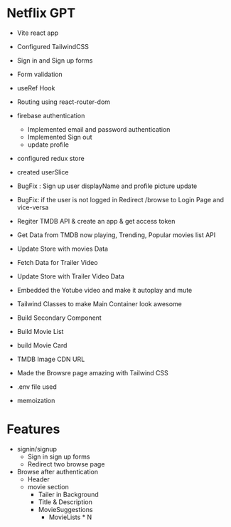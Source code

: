 # Netflix GPT 
- Vite react app 
- Configured TailwindCSS
- Sign in and Sign up forms 
- Form validation
- useRef Hook
- Routing using react-router-dom
- firebase authentication 
  - Implemented email and password authentication 
  - Implemented Sign out
  - update profile
- configured redux store
- created userSlice
- BugFix : Sign up user displayName and profile picture update
- BugFix: if the user is not logged in Redirect /browse to Login Page and vice-versa
- Regiter TMDB API & create an app & get access token
- Get Data from TMDB now playing, Trending, Popular movies list API

- Update Store with movies Data

- Fetch Data for Trailer Video
- Update Store with Trailer Video Data
- Embedded the Yotube video and make it autoplay and mute
- Tailwind Classes to make Main Container look awesome
- Build Secondary Component
- Build Movie List
- build Movie Card
- TMDB Image CDN URL
- Made the Browsre page amazing with Tailwind CSS

- .env file used
- memoization 
# Features
- signin/signup
  - Sign in sign up forms 
  - Redirect two browse page 
- Browse after authentication 
  - Header 
  - movie section
    - Tailer in Background
    - Title & Description
    - MovieSuggestions
      - MovieLists * N
